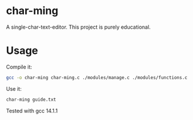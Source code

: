 # char-ming
A single-char-text-editor.
This project is purely educational.

# Usage
Compile it:
```bash
gcc -o char-ming char-ming.c ./modules/manage.c ./modules/functions.c
```
Use it:
```bash
char-ming guide.txt
```
Tested with gcc 14.1.1 
